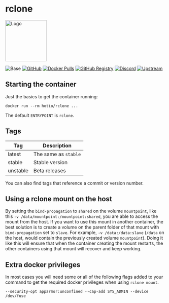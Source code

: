 # rclone

<img src="https://raw.githubusercontent.com/hotio/docker-rclone/master/img/rclone.png" alt="Logo" height="130" width="130">

![Base](https://img.shields.io/badge/base-alpine-blue)
[![GitHub](https://img.shields.io/badge/source-github-lightgrey)](https://github.com/hotio/docker-rclone)
[![Docker Pulls](https://img.shields.io/docker/pulls/hotio/rclone)](https://hub.docker.com/r/hotio/rclone)
[![GitHub Registry](https://img.shields.io/badge/registry-ghcr.io-blue)](https://github.com/users/hotio/packages/container/rclone/versions)
[![Discord](https://img.shields.io/discord/610068305893523457?color=738ad6&label=discord&logo=discord&logoColor=white)](https://discord.gg/3SnkuKp)
[![Upstream](https://img.shields.io/badge/upstream-project-yellow)](https://github.com/rclone/rclone)

## Starting the container

Just the basics to get the container running:

```shell
docker run --rm hotio/rclone ...
```

The default `ENTRYPOINT` is `rclone`.

## Tags

| Tag      | Description                    |
| ---------|--------------------------------|
| latest   | The same as `stable`           |
| stable   | Stable version                 |
| unstable | Beta releases                  |

You can also find tags that reference a commit or version number.

## Using a rclone mount on the host

By setting the `bind-propagation` to `shared` on the volume `mountpoint`, like this `-v /data/mountpoint:/mountpoint:shared`, you are able to access the mount from the host. If you want to use this mount in another container, the best solution is to create a volume on the parent folder of that mount with `bind-propagation` set to `slave`. For example, `-v /data:/data:slave` (`/data` on the host, would contain the previously created volume `mountpoint`). Doing it like this will ensure that when the container creating the mount restarts, the other containers using that mount will recover and keep working.

## Extra docker privileges

In most cases you will need some or all of the following flags added to your command to get the required docker privileges when using `rclone mount`.

```shell
--security-opt apparmor:unconfined --cap-add SYS_ADMIN --device /dev/fuse
```
